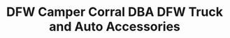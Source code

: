---
title: "DFW Camper Corral DBA DFW Truck and Auto Accessories"
url: /mesquite/dfw-camper-corral-dba-dfw-truck-and-auto-accessories/
shop: Autoteile
---